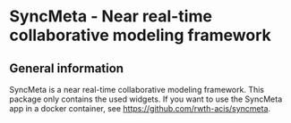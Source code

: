 # SyncMeta - Near real-time collaborative modeling framework
## General information

SyncMeta is a near real-time collaborative modeling framework. This package only contains the used widgets. If you want to use the SyncMeta app in a docker container, see https://github.com/rwth-acis/syncmeta.